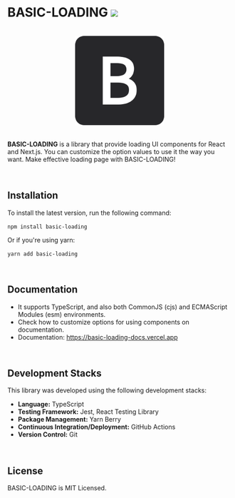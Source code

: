 # BASIC-LOADING <img src="https://img.shields.io/badge/version-1.0.5-blue" />

<br />

<div align="center">
<img src="./public/logo.png" width="200" />
</div>

<br />

**BASIC-LOADING** is a library that provide loading UI components for React and Next.js. You can customize the option values to use it the way you want. Make effective loading page with BASIC-LOADING!

<br />

## Installation

To install the latest version, run the following command:

```
npm install basic-loading
```

Or if you're using yarn:

```
yarn add basic-loading
```

<br />

## Documentation

- It supports TypeScript, and also both CommonJS (cjs) and ECMAScript Modules (esm) environments.
- Check how to customize options for using components on documentation.
- Documentation: https://basic-loading-docs.vercel.app

<br />

## Development Stacks

This library was developed using the following development stacks:

- **Language:** TypeScript
- **Testing Framework:** Jest, React Testing Library
- **Package Management:** Yarn Berry
- **Continuous Integration/Deployment:** GitHub Actions
- **Version Control:** Git

<br />

## License

BASIC-LOADING is MIT Licensed.
